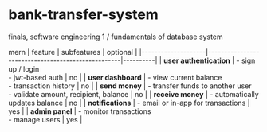# bank-transfer-system
finals, software engineering 1 / fundamentals of database system

mern
| feature            | subfeatures                                       | optional |
|--------------------|---------------------------------------------------|----------|
| **user authentication** | - sign up / login  <br> - jwt-based auth         | no       |
| **user dashboard**      | - view current balance  <br> - transaction history | no       |
| **send money**          | - transfer funds to another user  <br> - validate amount, recipient, balance | no |
| **receive money**       | - automatically updates balance                  | no       |
| **notifications**       | - email or in-app for transactions              | yes      |
| **admin panel**         | - monitor transactions  <br> - manage users      | yes      |




